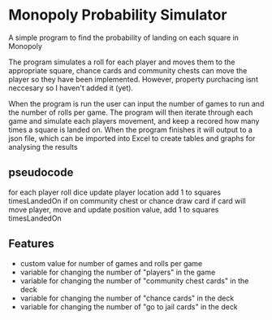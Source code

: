 # Monopoly Probability Simulator
A simple program to find the probability of landing on each square in Monopoly

The program simulates a roll for each player and moves them to the appropriate square, 
chance cards and community chests can move the player so they have been implemented. 
However, property purchacing isnt neccesary so I haven't added it (yet). 

When the program is run the user can input the number of games to run and the number of rolls per game.
The program will then iterate through each game and simulate each players movement, 
and keep a recored how many times a square is landed on. When the program finishes it will output to a json file, 
which can be imported into Excel to create tables and graphs for analysing the results

## pseudocode
for each player 
roll dice
update player location 
add 1 to squares timesLandedOn
if on community chest or chance draw card
if card will move player, move and update position value, add 1 to squares timesLandedOn

## Features
- custom value for number of games and rolls per game
- variable for changing the number of "players" in the game
- variable for changing the number of "community chest cards" in the deck
- variable for changing the number of "chance cards" in the deck
- variable for changing the number of "go to jail cards" in the deck
